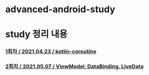 # advanced-android-study

# study 정리 내용

### [1회차 / 2021.04.23 / kotlin-coroutine](https://github.com/leeHana21/Android_study/blob/main/kotlin_coroutine_organize.md)

### [2회차 / 2021.05.07 / ViewModel, DataBinding, LiveData](https://github.com/leeHana21/Android_study/blob/main/viewModel_dataBinding_liveData_organize.md)
